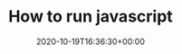 ---
title: "How to run javascript"
subtitle: ""
tags: ["javascript"]
date: "2020-10-19T16:36:30+00:00"
authors: ["Javier Seiglie"]
status: "draft"

---